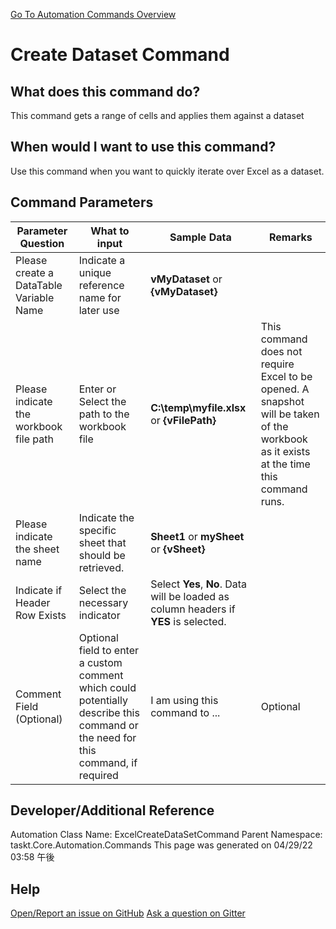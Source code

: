 <!--TITLE: Create Dataset Command -->
<!-- SUBTITLE: a command in the Excel Commands group. -->
[Go To Automation Commands Overview](/automation-commands.md)


# Create Dataset Command


## What does this command do?
This command gets a range of cells and applies them against a dataset


## When would I want to use this command?
Use this command when you want to quickly iterate over Excel as a dataset.


## Command Parameters
| Parameter Question   	| What to input  	|  Sample Data 	| Remarks  	|
| ---                    | ---               | ---           | ---       |
|Please create a DataTable Variable Name|Indicate a unique reference name for later use|**vMyDataset** or **{vMyDataset}**||
|Please indicate the workbook file path|Enter or Select the path to the workbook file|**C:\temp\myfile.xlsx** or **{vFilePath}**|This command does not require Excel to be opened.  A snapshot will be taken of the workbook as it exists at the time this command runs.|
|Please indicate the sheet name|Indicate the specific sheet that should be retrieved.|**Sheet1** or **mySheet** or **{vSheet}**||
|Indicate if Header Row Exists|Select the necessary indicator|Select **Yes**, **No**.  Data will be loaded as column headers if **YES** is selected.||
|Comment Field (Optional)|Optional field to enter a custom comment which could potentially describe this command or the need for this command, if required|I am using this command to ...|Optional|












## Developer/Additional Reference
Automation Class Name: ExcelCreateDataSetCommand
Parent Namespace: taskt.Core.Automation.Commands
This page was generated on 04/29/22 03:58 午後


## Help
[Open/Report an issue on GitHub](https://github.com/saucepleez/taskt/issues/new)
[Ask a question on Gitter](https://gitter.im/taskt-rpa/Lobby)
